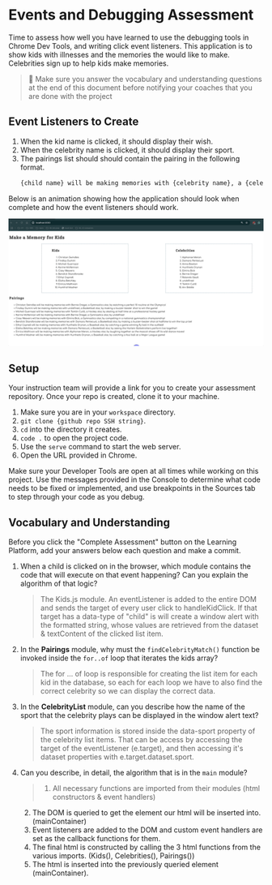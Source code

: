 # Events and Debugging Assessment

Time to assess how well you have learned to use the debugging tools in Chrome Dev Tools, and writing click event listeners. This application is to show kids with illnesses and the memories the would like to make. Celebrities sign up to help kids make memories.

> 🧨 Make sure you answer the vocabulary and understanding questions at the end of this document before notifying your coaches that you are done with the project

## Event Listeners to Create

1. When the kid name is clicked, it should display their wish.
1. When the celebrity name is clicked, it should display their sport.
1. The pairings list should should contain the pairing in the following format.
    ```html
    {child name} will be making memories with {celebrity name}, a {celebrity sport} star, by {child wish}
    ```

Below is an animation showing how the application should look when complete and how the event listeners should work.

<img src="./images/debugging-events-assessment.gif" width="700px">

## Setup

Your instruction team will provide a link for you to create your assessment repository. Once your repo is created, clone it to your machine.

1. Make sure you are in your `workspace` directory.
1. `git clone {github repo SSH string}`.
1. `cd` into the directory it creates.
1. `code .` to open the project code.
1. Use the `serve` command to start the web server.
1. Open the URL provided in Chrome.

Make sure your Developer Tools are open at all times while working on this project. Use the messages provided in the Console to determine what code needs to be fixed or implemented, and use breakpoints in the Sources tab to step through your code as you debug.

## Vocabulary and Understanding

Before you click the "Complete Assessment" button on the Learning Platform, add your answers below each question and make a commit.

1. When a child is clicked on in the browser, which module contains the code that will execute on that event happening? Can you explain the algorithm of that logic?

   > The Kids.js module. An eventListener is added to the entire DOM and sends the target of every user click to handleKidClick. If that target has a data-type of "child" is will create a window alert with the formatted string, whose values are retrieved from the dataset & textContent of the clicked list item.


2. In the **Pairings** module, why must the `findCelebrityMatch()` function be invoked inside the `for..of` loop that iterates the kids array?

   > The for ... of loop is responsible for creating the list item for each kid in the database, so each for each loop we have to also find the correct celebrity so we can display the correct data. 

3. In the **CelebrityList** module, can you describe how the name of the sport that the celebrity plays can be displayed in the window alert text?

   > The sport information is stored inside the data-sport property of the celebrity list items. That can be access by accessing the target of the eventListener (e.target), and then accessing it's dataset properties with e.target.dataset.sport. 

4. Can you describe, in detail, the algorithm that is in the `main` module?
   > 1. All necessary functions are imported from their modules (html constructors & event handlers)
     2. The DOM is queried to get the element our html will be inserted into. (mainContainer)
     3. Event listeners are added to the DOM and custom event handlers are set as the callback functions for them.
     4. The final html is constructed by calling the 3 html functions from the various imports. (Kids(), Celebrities(), Pairings())
     5. The html is inserted into the previously queried element (mainContainer). 
